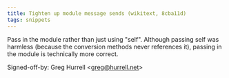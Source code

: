 ```yaml
---
title: Tighten up module message sends (wikitext, 8cba11d)
tags: snippets
---
```


Pass in the module rather than just using "self". Although passing self was harmless (because the conversion methods never references it), passing in the module is technically more correct.

Signed-off-by: Greg Hurrell &lt;greg@hurrell.net&gt;

